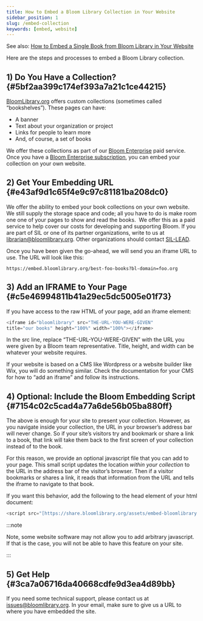```yaml
---
title: How to Embed a Bloom Library Collection in Your Website
sidebar_position: 1
slug: /embed-collection
keywords: [embed, website]
---
```




See also: [How to Embed a Single Book from Bloom Library in Your Website](/embed-single-bloom-library-book) 


Here are the steps and processes to embed a Bloom Library collection.


## 1) Do You Have a Collection? {#5bf2aa399c174ef393a7a21c1ce44215}


[BloomLibrary.org](https://bloomlibrary.org/) offers custom collections (sometimes called “bookshelves”). These pages can have:

- A banner
- Text about your organization or project
- Links for people to learn more
- And, of course, a set of books

We offer these collections as part of our [Bloom Enterprise](/about-bloom-enterprise) paid service. Once you have a [Bloom Enterprise subscription](/subscribe-enterprise), you can embed your collection on your own website.


## 2) Get Your Embedding URL {#e43af9d1c65f4e9c97c81181ba208dc0}


We offer the ability to embed your book collections on your own website. We still supply the storage space and code; all you have to do is make room one one of your pages to show and read the books.  We offer this as a paid service to help cover our costs for developing and supporting Bloom. If you are part of SIL or one of its partner organizations, write to us at [librarian@bloomlibrary.org](mailto:librarian@bloomlibrary.org). Other organizations should contact [SIL-LEAD](https://www.sil-lead.org/contact-us).


Once you have been given the go-ahead, we will send you an iframe URL to use. The URL will look like this:


`https://embed.bloomlibrary.org/best-foo-books?bl-domain=foo.org`


## 3) Add an IFRAME to Your Page {#c5e46994811b41a29ec5dc5005e01f73}


If you have access to the raw HTML of your page, add an iframe element:


```javascript
<iframe id="bloomlibrary" src="THE-URL-YOU-WERE-GIVEN" 
title="our books" height="100%" width="100%"></iframe>
```


In the src line, replace “THE-URL-YOU-WERE-GIVEN” with the URL you were given by a Bloom team representative. Title, height, and width can be whatever your website requires.


If your website is based on a CMS like Wordpress or a website builder like Wix, you will do something similar. Check the documentation for your CMS for how to “add an iframe” and follow its instructions.


## 4) Optional: Include the Bloom Embedding Script {#7154c02c5cad4a77a6de56b05ba880ff}


The above is enough for your site to present your collection. However, as you navigate inside your collection, the URL in your browser’s address bar will never change. So if your site’s visitors try and bookmark or share a link to a book, that link will take them back to the first screen of your collection instead of to the book.


For this reason, we provide an optional javascript file that you can add to your page. This small script updates the location _within your collection_ to the URL in the address bar of the visitor’s browser. Then if a visitor bookmarks or shares a link, it reads that information from the URL and tells the iframe to navigate to that book.


If you want this behavior, add the following to the head element of your html document:


```javascript
<script src="[https://share.bloomlibrary.org/assets/embed-bloomlibrary.js](https://share.bloomlibrary.org/assets/embed-bloomlibrary.js)"></script>
```


:::note

Note, some website software may not allow you to add arbitrary javascript. If that is the case, you will not be able to have this feature on your site.

:::




## 5) Get Help {#3ca7a06716da40668cdfe9d3ea4d89bb}


If you need some technical support, please contact us at [issues@bloomlibrary.org](mailto:issues@bloomlibrary.org). In your email, make sure to give us a URL to where you have embedded the site.

